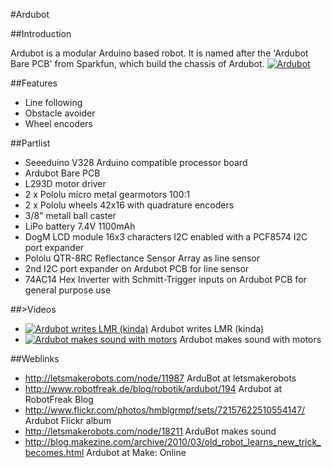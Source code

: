 #Ardubot

##Introduction

Ardubot is a modular Arduino based robot. It is named after the 'Ardubot Bare PCB' from Sparkfun, which build the chassis of Ardubot. 
[![Ardubot](http://farm3.static.flickr.com/2700/4032469329_bb50e8edd0_m.jpg)](https://github.com/robotfreak/robotfreak/tree/master/ardubot)


##Features

* Line following
* Obstacle avoider
* Wheel encoders

##Partlist 

 * Seeeduino V328 Arduino compatible processor board
 * Ardubot Bare PCB 
 * L293D motor driver
 * 2 x Pololu micro metal gearmotors 100:1
 * 2 x Pololu wheels 42x16 with quadrature encoders
 * 3/8" metall ball caster
 * LiPo battery 7.4V 1100mAh
 * DogM LCD module 16x3 characters I2C enabled with a PCF8574 I2C port expander
 * Pololu QTR-8RC Reflectance Sensor Array as line sensor 
 * 2nd I2C port expander on Ardubot PCB for line sensor
 * 74AC14 Hex Inverter with Schmitt-Trigger inputs on Ardubot PCB for general purpose use

##>Videos



* [![Ardubot writes LMR (kinda)](https://i.ytimg.com/vi/GM3jkn8ZhFc/2.jpg?time=1427313236831)](http://www.youtube.com/watch?v=GM3jkn8ZhFc) Ardubot writes LMR (kinda)
* [![Ardubot makes sound with motors](https://i.ytimg.com/vi/MKkgG_4Nb8E/2.jpg?time=1427313317554)](http://www.youtube.com/watch?v=MKkgG_4Nb8E) Ardubot makes sound with motors

##Weblinks 

 * http://letsmakerobots.com/node/11987 ArduBot at letsmakerobots
 * http://www.robotfreak.de/blog/robotik/ardubot/194 Ardubot at RobotFreak Blog
 * http://www.flickr.com/photos/hmblgrmpf/sets/72157622510554147/ Ardubot Flickr album
 * http://letsmakerobots.com/node/18211 ArduBot makes sound
 * http://blog.makezine.com/archive/2010/03/old_robot_learns_new_trick_becomes.html Ardubot at Make: Online
